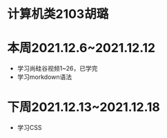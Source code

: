 # 计算机类2103胡璐


# 本周2021.12.6~2021.12.12
+ 学习尚硅谷视频1~26，已学完
+ 学习morkdown语法


# 下周2021.12.13~2021.12.18
+ 学习CSS